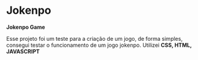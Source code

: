 # Jokenpo

**Jokenpo Game**

Esse projeto foi um teste para a criação de um jogo, de forma simples, consegui testar o funcionamento de um jogo jokenpo. Utilizei **CSS, HTML, JAVASCRIPT**
